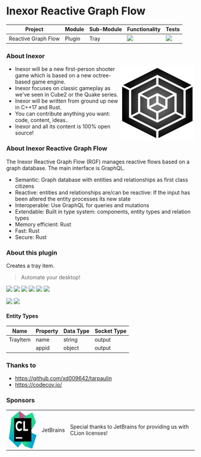 # Inexor Reactive Graph Flow

| Project             | Module | Sub-Module | Functionality                                                      | Tests                                                                                                                                                     |
|---------------------|--------|------------|--------------------------------------------------------------------|-----------------------------------------------------------------------------------------------------------------------------------------------------------|
| Reactive Graph Flow | Plugin | Tray       | <img src="https://img.shields.io/badge/state-inprogress-yellow">   | [<img src="https://img.shields.io/codecov/c/github/aschaeffer/inexor-rgf-plugin-tray">](https://app.codecov.io/gh/aschaeffer/inexor-rgf-plugin-tray)      |

### About Inexor

<a href="https://inexor.org/">
<img align="right" width="200" height="200" src="https://raw.githubusercontent.com/aschaeffer/inexor-rgf-plugin-tray/main/docs/images/inexor_2.png">
</a>

* Inexor will be a new first-person shooter game which is based on a new octree-based game engine.
* Inexor focuses on classic gameplay as we've seen in Cube2 or the Quake series.
* Inexor will be written from ground up new in C++17 and Rust.
* You can contribute anything you want: code, content, ideas..
* Inexor and all its content is 100% open source!

### About Inexor Reactive Graph Flow

The Inexor Reactive Graph Flow (RGF) manages reactive flows based on a graph database. The main interface is GraphQL.

* Semantic: Graph database with entities and relationships as first class citizens
* Reactive: entities and relationships are/can be reactive: If the input has been altered the entity processes its new state
* Interoperable: Use GraphQL for queries and mutations
* Extendable: Built in type system: components, entity types and relation types
* Memory efficient: Rust
* Fast: Rust
* Secure: Rust

### About this plugin

Creates a tray item.

> Automate your desktop!

[<img src="https://img.shields.io/badge/Language-Rust-brightgreen">](https://www.rust-lang.org/)
[<img src="https://img.shields.io/badge/Platforms-Linux%20%26%20Windows-brightgreen">]()
[<img src="https://img.shields.io/github/workflow/status/aschaeffer/inexor-rgf-plugin-tray/Rust">](https://github.com/aschaeffer/inexor-rgf-plugin-tray/actions?query=workflow%3ARust)
[<img src="https://img.shields.io/github/last-commit/aschaeffer/inexor-rgf-plugin-tray">]()
[<img src="https://img.shields.io/github/languages/code-size/aschaeffer/inexor-rgf-plugin-tray">]()
[<img src="https://img.shields.io/codecov/c/github/aschaeffer/inexor-rgf-plugin-tray">](https://app.codecov.io/gh/aschaeffer/inexor-rgf-plugin-tray)

[<img src="https://img.shields.io/github/license/aschaeffer/inexor-rgf-plugin-tray">](https://github.com/aschaeffer/inexor-rgf-plugin-tray/blob/main/LICENSE)
[<img src="https://img.shields.io/discord/698219248954376256?logo=discord">](https://discord.com/invite/acUW8k7)

#### Entity Types

| Name     | Property       | Data Type | Socket Type |
|----------|----------------|-----------|-------------|
| TrayItem | name           | string    | output      |
|          | appid          | object    | output      |

### Thanks to

* https://github.com/xd009642/tarpaulin
* https://codecov.io/

### Sponsors

|                                                                                                                                                                                                                               |           |                                                                   |
|-------------------------------------------------------------------------------------------------------------------------------------------------------------------------------------------------------------------------------|-----------|-------------------------------------------------------------------|
| <a href="https://www.jetbrains.com/?from=github.com/inexorgame"><img align="right" width="100" height="100" src="https://raw.githubusercontent.com/aschaeffer/inexor-rgf-plugin-logical/main/docs/images/icon_CLion.svg"></a> | JetBrains | Special thanks to JetBrains for providing us with CLion licenses! |
